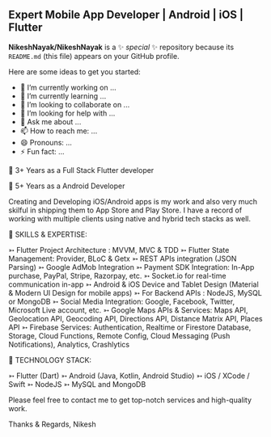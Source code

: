 ##  Expert Mobile App Developer | Android | iOS | Flutter


**NikeshNayak/NikeshNayak** is a ✨ _special_ ✨ repository because its `README.md` (this file) appears on your GitHub profile.

Here are some ideas to get you started:

- 🔭 I’m currently working on ...
- 🌱 I’m currently learning ...
- 👯 I’m looking to collaborate on ...
- 🤔 I’m looking for help with ...
- 💬 Ask me about ...
- 📫 How to reach me: ...
- 😄 Pronouns: ...
- ⚡ Fun fact: ...

🥇 3+ Years as a Full Stack Flutter developer

🥇 5+ Years as a Android Developer

Creating and Developing iOS/Android apps is my work and also very much skilful in shipping them to App Store and Play Store. I have a record of working with multiple clients using native and hybrid tech stacks as well.

📌 SKILLS & EXPERTISE:

➳ Flutter Project Architecture : MVVM, MVC & TDD
➳ Flutter State Management: Provider, BLoC & Getx
➳ REST APIs integration (JSON Parsing)
➳ Google AdMob Integration
➳ Payment SDK Integration: In-App purchase, PayPal, Stripe, Razorpay, etc.
➳ Socket.io for real-time communication in-app
➳ Android & iOS Device and Tablet Design (Material & Modern UI Design for mobile apps)
➳ For Backend APIs : NodeJS, MySQL or MongoDB
➳ Social Media Integration: Google, Facebook, Twitter, Microsoft Live account, etc.
➳ Google Maps APIs & Services: Maps API, Geolocation API, Geocoding API, Directions API, Distance Matrix API, Places API
➳ Firebase Services: Authentication, Realtime or Firestore Database, Storage, Cloud Functions, Remote Config, Cloud Messaging (Push Notifications), Analytics, Crashlytics

📌 TECHNOLOGY STACK:

➳ Flutter (Dart)
➳ Android (Java, Kotlin, Android Studio)
➳ iOS / XCode / Swift
➳ NodeJS
➳ MySQL and MongoDB

Please feel free to contact me to get top-notch services and high-quality work.

Thanks & Regards,
Nikesh
